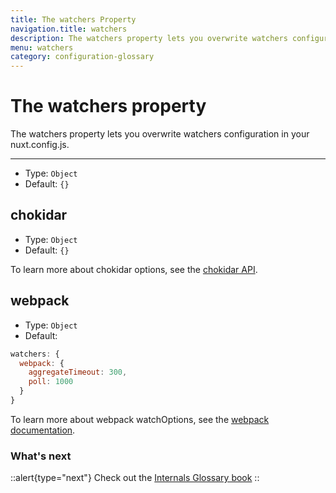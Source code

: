 ```yaml
---
title: The watchers Property
navigation.title: watchers
description: The watchers property lets you overwrite watchers configuration in your nuxt.config.js.
menu: watchers
category: configuration-glossary
---
```

# The watchers property

The watchers property lets you overwrite watchers configuration in your nuxt.config.js.

---

- Type: `Object`
- Default: `{}`

## chokidar

- Type: `Object`
- Default: `{}`

To learn more about chokidar options, see the [chokidar API](https://github.com/paulmillr/chokidar#api).

## webpack

- Type: `Object`
- Default:

```js
watchers: {
  webpack: {
    aggregateTimeout: 300,
    poll: 1000
  }
}
```

To learn more about webpack watchOptions, see the [webpack documentation](https://webpack.js.org/configuration/watch/#watchoptions).

### What's next

::alert{type="next"}
Check out the [Internals Glossary book](/docs/internals-glossary/$nuxt)
::
